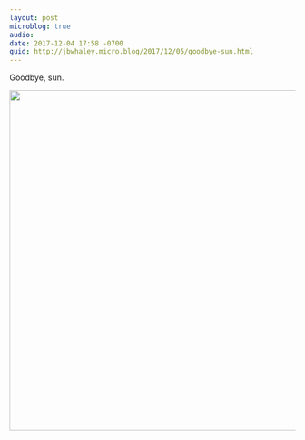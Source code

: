 ```yaml
---
layout: post
microblog: true
audio: 
date: 2017-12-04 17:58 -0700
guid: http://jbwhaley.micro.blog/2017/12/05/goodbye-sun.html
---
```

Goodbye, sun.

<img src="http://www.jarrodwhaley.com/uploads/2017/27b63c3eff.jpg" width="600" height="599" />
